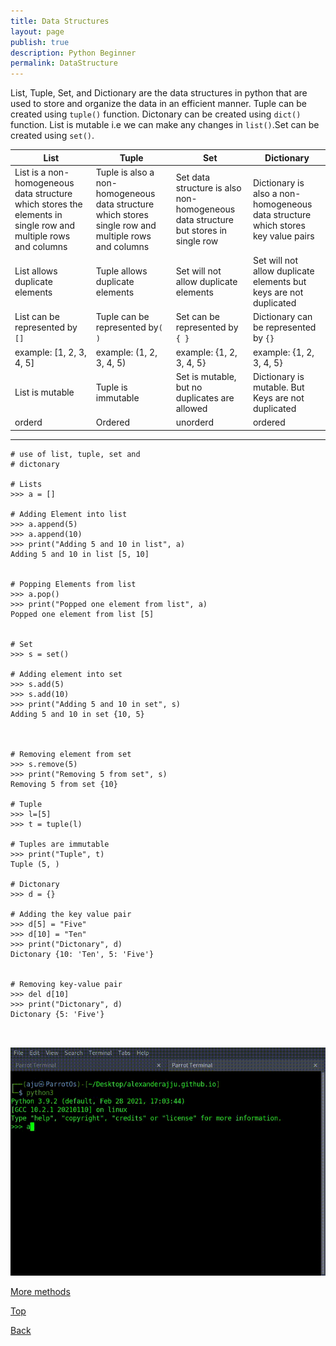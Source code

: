 ```yaml
---
title: Data Structures
layout: page
publish: true
description: Python Beginner
permalink: DataStructure
---
```


List, Tuple, Set, and Dictionary are the data structures in python that are used to store and organize the data in an efficient manner. Tuple can be created using `tuple()` function. Dictonary can be created using `dict()` function. List is mutable i.e we can make any changes in `list()`.Set can be created using `set()`.

| List                                                                                                           | Tuple                                                                                                | Set                                                                                | Dictionary                                                                       |
| -------------------------------------------------------------------------------------------------------------- | ---------------------------------------------------------------------------------------------------- | ---------------------------------------------------------------------------------- | -------------------------------------------------------------------------------- |
| List is a non-homogeneous data structure which stores the elements in single row and multiple rows and columns | Tuple is also a non-homogeneous data structure which stores single row and multiple rows and columns | Set data structure is also non-homogeneous data structure but stores in single row | Dictionary is also a non-homogeneous data structure which stores key value pairs |
| List allows duplicate elements                                                                                 | Tuple allows duplicate elements                                                                      | Set will not allow duplicate elements                                              | Set will not allow duplicate elements but keys are not duplicated                |
| List can be represented by `[]`                                                                                | Tuple can be represented by`( )`                                                                     | Set can be represented by `{ }`                                                    | Dictionary can be represented by `{} `                                           |
| example: [1, 2, 3, 4, 5]                                                                                       | example: (1, 2, 3, 4, 5)                                                                             | example: {1, 2, 3, 4, 5}                                                           | example: {1, 2, 3, 4, 5}                                                         |
| List is mutable                                                                                                | Tuple is immutable                                                                                   | Set is mutable, but no duplicates are allowed                                      | Dictionary is mutable. But Keys are not duplicated                               |
| orderd                                                                                                         | Ordered                                                                                              | unorderd                                                                           | ordered                                                                          |

---

```python3
# use of list, tuple, set and
# dictonary

# Lists
>>> a = []

# Adding Element into list
>>> a.append(5)
>>> a.append(10)
>>> print("Adding 5 and 10 in list", a)
Adding 5 and 10 in list [5, 10]


# Popping Elements from list
>>> a.pop()
>>> print("Popped one element from list", a)
Popped one element from list [5]


# Set
>>> s = set()

# Adding element into set
>>> s.add(5)
>>> s.add(10)
>>> print("Adding 5 and 10 in set", s)
Adding 5 and 10 in set {10, 5}



# Removing element from set
>>> s.remove(5)
>>> print("Removing 5 from set", s)
Removing 5 from set {10}

# Tuple
>>> l=[5]
>>> t = tuple(l)

# Tuples are immutable
>>> print("Tuple", t)
Tuple (5, )

# Dictonary
>>> d = {}

# Adding the key value pair
>>> d[5] = "Five"
>>> d[10] = "Ten"
>>> print("Dictonary", d)
Dictonary {10: 'Ten', 5: 'Five'}


# Removing key-value pair
>>> del d[10]
>>> print("Dictonary", d)
Dictonary {5: 'Five'}



```

![datastructures](./Beginner/ds.gif)

[More methods](https://docs.python.org/3/tutorial/datastructures.html)

[Top](#)

[Back](/python_beginner)
